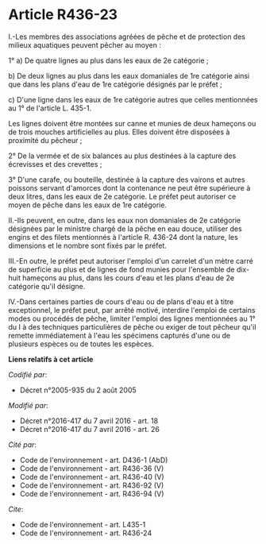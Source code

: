# Article R436-23

I.-Les membres       des associations agréées de pêche et de protection des milieux aquatiques peuvent pêcher au moyen : 

1° a) De quatre lignes au plus dans les eaux de 2e catégorie ; 

b) De deux lignes au plus dans les eaux domaniales de 1re catégorie ainsi que dans les plans d'eau de 1re catégorie désignés
par le préfet ; 

c) D'une ligne dans les eaux de 1re catégorie autres que celles mentionnées au 1° de l'article L. 435-1. 

Les lignes doivent être montées sur canne et munies de deux hameçons ou de trois mouches artificielles au plus. Elles doivent
être disposées à proximité du pêcheur ; 

2° De la vermée et de six balances au plus destinées à la capture des écrevisses et des crevettes ; 

3° D'une carafe, ou bouteille, destinée à la capture des vairons et autres poissons servant d'amorces dont la contenance ne
peut être supérieure à deux litres, dans les eaux de 2e catégorie. Le préfet peut autoriser ce moyen de pêche dans les eaux
de 1re catégorie. 

II.-Ils peuvent, en outre, dans les eaux non domaniales de 2e catégorie désignées par le ministre chargé de la pêche en eau
douce, utiliser des engins et des filets mentionnés à l'article R. 436-24 dont la nature, les dimensions et le nombre sont
fixés par le préfet. 

III.-En outre, le préfet peut autoriser l'emploi d'un carrelet d'un mètre carré de superficie au plus et de lignes de fond
munies pour l'ensemble de dix-huit hameçons au plus, dans les cours d'eau et les plans d'eau de 2e catégorie qu'il désigne. 

IV.-Dans certaines parties de cours d'eau ou de plans d'eau et à titre exceptionnel, le préfet peut, par arrêté motivé,
interdire l'emploi de certains modes ou procédés de pêche, limiter l'emploi des lignes mentionnées au 1° du I à des
techniques particulières de pêche ou exiger de tout pêcheur qu'il remette immédiatement à l'eau les spécimens capturés d'une
ou de plusieurs espèces ou de toutes les espèces.

**Liens relatifs à cet article**

_Codifié par_:

  - Décret n°2005-935 du 2 août 2005

_Modifié par_:

  - Décret n°2016-417 du 7 avril 2016 - art. 18
  - Décret n°2016-417 du 7 avril 2016 - art. 26

_Cité par_:

  - Code de l'environnement - art. D436-1 (AbD)
  - Code de l'environnement - art. R436-36 (V)
  - Code de l'environnement - art. R436-40 (V)
  - Code de l'environnement - art. R436-92 (V)
  - Code de l'environnement - art. R436-94 (V)

_Cite_:

  - Code de l'environnement - art. L435-1
  - Code de l'environnement - art. R436-24
